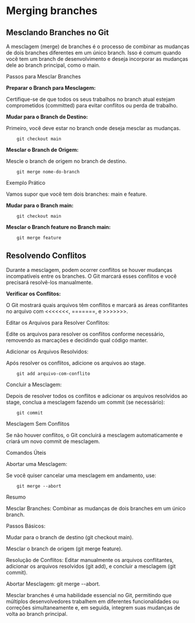 # Merging branches

## Mesclando Branches no Git

A mesclagem (merge) de branches é o processo de combinar as mudanças de dois branches diferentes em um único branch. Isso é comum quando você tem um branch de desenvolvimento e deseja incorporar as mudanças dele ao branch principal, como o main.

Passos para Mesclar Branches

**Preparar o Branch para Mesclagem:**

Certifique-se de que todos os seus trabalhos no branch atual estejam comprometidos (committed) para evitar conflitos ou perda de trabalho.

**Mudar para o Branch de Destino:**

Primeiro, você deve estar no branch onde deseja mesclar as mudanças.

        git checkout main

**Mesclar o Branch de Origem:**


Mescle o branch de origem no branch de destino.

        git merge nome-do-branch


Exemplo Prático

Vamos supor que você tem dois branches: main e feature.

**Mudar para o Branch main:**

        git checkout main

**Mesclar o Branch feature no Branch main:**

        git merge feature


## Resolvendo Conflitos

Durante a mesclagem, podem ocorrer conflitos se houver mudanças incompatíveis entre os branches. O Git marcará esses conflitos e você precisará resolvê-los manualmente.

**Verificar os Conflitos:**

O Git mostrará quais arquivos têm conflitos e marcará as áreas conflitantes no arquivo com <<<<<<<, =======, e >>>>>>>.

Editar os Arquivos para Resolver Conflitos:

Edite os arquivos para resolver os conflitos conforme necessário, removendo as marcações e decidindo qual código manter.

Adicionar os Arquivos Resolvidos:

Após resolver os conflitos, adicione os arquivos ao stage.

        git add arquivo-com-conflito


Concluir a Mesclagem:

Depois de resolver todos os conflitos e adicionar os arquivos resolvidos ao stage, conclua a mesclagem fazendo um commit (se necessário):

        git commit

Mesclagem Sem Conflitos

Se não houver conflitos, o Git concluirá a mesclagem automaticamente e criará um novo commit de mesclagem.

Comandos Úteis

Abortar uma Mesclagem:

Se você quiser cancelar uma mesclagem em andamento, use:

        git merge --abort


Resumo

Mesclar Branches: Combinar as mudanças de dois branches em um único branch.

Passos Básicos:

Mudar para o branch de destino (git checkout main).

Mesclar o branch de origem (git merge feature).

Resolução de Conflitos: Editar manualmente os arquivos conflitantes, adicionar os arquivos resolvidos (git add), e concluir a mesclagem (git commit).

Abortar Mesclagem: git merge --abort.

Mesclar branches é uma habilidade essencial no Git, permitindo que múltiplos desenvolvedores trabalhem em diferentes funcionalidades ou correções simultaneamente e, em seguida, integrem suas mudanças de volta ao branch principal.